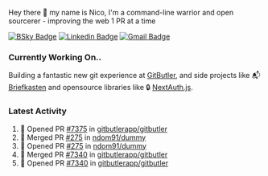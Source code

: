 
Hey there 👋 my name is Nico, I'm a command-line warrior and open sourcerer - improving the web 1 PR at a time

[![BSky Badge](https://img.shields.io/badge/-%20%40ndo.dev%20-%200285FF?style=flat-square&logo=bluesky&color=%23161e27)](https://bsky.app/profile/ndo.dev) [![Linkedin Badge](https://img.shields.io/badge/-ndom91-blue?style=flat-square&logo=Linkedin&logoColor=white&link=https://www.linkedin.com/in/ndom91/)](https://www.linkedin.com/in/ndom91/) [![Gmail Badge](https://img.shields.io/badge/-yo@ndo.dev-c14438?style=flat-square&logo=mail.ru&logoColor=white&link=mailto:yo@ndo.dev)](mailto:yo@ndo.dev)

### Currently Working On..

Building a fantastic new git experience at [GitButler](https://github.com/gitbutlerapp), and side projects like 📬 [Briefkasten](https://briefkastenhq.com) and opensource libraries like 🔒 [NextAuth.js](https://github.com/nextauthjs/next-auth).

<!--START_SECTION_PROFILE_VIEWS:readme-info-->
<!--END_SECTION_PROFILE_VIEWS:readme-info-->

<!--START_SECTION_DAILY_COMMIT:readme-info-->
<!--END_SECTION_DAILY_COMMIT:readme-info-->

<!--START_SECTION_WEEKLY_COMMIT:readme-info-->
<!--END_SECTION_WEEKLY_COMMIT:readme-info-->

### Latest Activity

<!--START_SECTION:activity-->
1. 💪 Opened PR [#7375](https://github.com/gitbutlerapp/gitbutler/pull/7375) in [gitbutlerapp/gitbutler](https://github.com/gitbutlerapp/gitbutler)
2. 🎉 Merged PR [#275](https://github.com/ndom91/dummy/pull/275) in [ndom91/dummy](https://github.com/ndom91/dummy)
3. 💪 Opened PR [#275](https://github.com/ndom91/dummy/pull/275) in [ndom91/dummy](https://github.com/ndom91/dummy)
4. 🎉 Merged PR [#7340](https://github.com/gitbutlerapp/gitbutler/pull/7340) in [gitbutlerapp/gitbutler](https://github.com/gitbutlerapp/gitbutler)
5. 💪 Opened PR [#7340](https://github.com/gitbutlerapp/gitbutler/pull/7340) in [gitbutlerapp/gitbutler](https://github.com/gitbutlerapp/gitbutler)
<!--END_SECTION:activity-->
